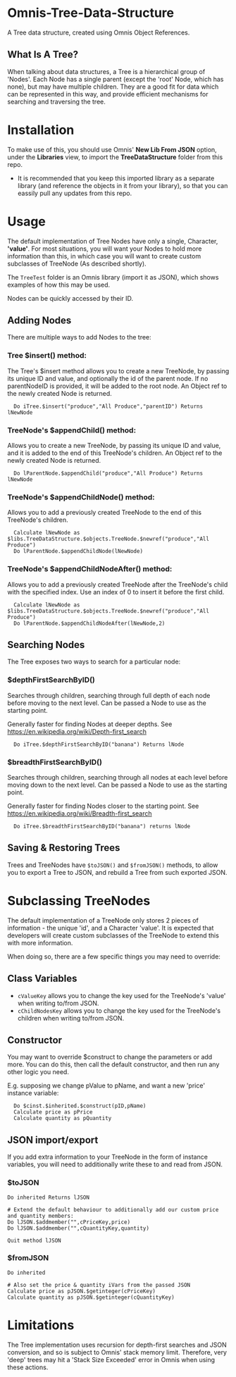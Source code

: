 # Omnis-Tree-Data-Structure
A Tree data structure, created using Omnis Object References.


## What Is A Tree?
When talking about data structures, a Tree is a hierarchical group of 'Nodes'. Each Node has a single parent (except the 'root' Node, which has none), but may have multiple children.
They are a good fit for data which can be represented in this way, and provide efficient mechanisms for searching and traversing the tree.


# Installation
To make use of this, you should use Omnis' **New Lib From JSON** option, under the **Libraries** view, to import the **TreeDataStructure** folder from this repo.

 - It is recommended that you keep this imported library as a separate library (and reference the objects in it from your library), so that you can eassily pull any updates from this repo.


# Usage

The default implementation of Tree Nodes have only a single, Character, **'value'**. 
For most situations, you will want your Nodes to hold more information than this, in which case you will want to create custom subclasses of TreeNode (As described shortly).

The `TreeTest` folder is an Omnis library (import it as JSON), which shows examples of how this may be used.

Nodes can be quickly accessed by their ID.


## Adding Nodes

There are multiple ways to add Nodes to the tree:

### Tree $insert() method:

The Tree's $insert method allows you to create a new TreeNode, by passing its unique ID and value, and optionally the id of the parent node.
If no parentNodeID is provided, it will be added to the root node. An Object ref to the newly created Node is returned.

```
  Do iTree.$insert("produce","All Produce","parentID") Returns lNewNode
```


### TreeNode's $appendChild() method:

Allows you to create a new TreeNode, by passing its unique ID and value, and it is added to the end of this TreeNode's children.
An Object ref to the newly created Node is returned.
```
  Do lParentNode.$appendChild("produce","All Produce") Returns lNewNode
```


### TreeNode's $appendChildNode() method:

Allows you to add a previously created TreeNode to the end of this TreeNode's children.
```
  Calculate lNewNode as $libs.TreeDataStructure.$objects.TreeNode.$newref("produce","All Produce")
  Do lParentNode.$appendChildNode(lNewNode)
```


### TreeNode's $appendChildNodeAfter() method:

Allows you to add a previously created TreeNode after the TreeNode's child with the specified index. Use an index of 0 to insert it before the first child.
```
  Calculate lNewNode as $libs.TreeDataStructure.$objects.TreeNode.$newref("produce","All Produce")
  Do lParentNode.$appendChildNodeAfter(lNewNode,2)
```


## Searching Nodes

The Tree exposes two ways to search for a particular node:


### $depthFirstSearchByID()

Searches through children, searching through full depth of each node before moving to the next level.
Can be passed a Node to use as the starting point.

Generally faster for finding Nodes at deeper depths.
See https://en.wikipedia.org/wiki/Depth-first_search

```
  Do iTree.$depthFirstSearchByID("banana") Returns lNode
```


### $breadthFirstSearchByID()

Searches through children, searching through all nodes at each level before moving down to the next level.
Can be passed a Node to use as the starting point.

Generally faster for finding Nodes closer to the starting point.
See https://en.wikipedia.org/wiki/Breadth-first_search

```
  Do iTree.$breadthFirstSearchByID("banana") returns lNode
```


## Saving & Restoring Trees

Trees and TreeNodes have `$toJSON()` and `$fromJSON()` methods, to allow you to export a Tree to JSON, and rebuild a Tree from such exported JSON.



# Subclassing TreeNodes

The default implementation of a TreeNode only stores 2 pieces of information - the unique 'id', and a Character 'value'.
It is expected that developers will create custom subclasses of the TreeNode to extend this with more information.

When doing so, there are a few specific things you may need to override:

## Class Variables

- `cValueKey` allows you to change the key used for the TreeNode's 'value' when writing to/from JSON.
- `cChildNodesKey` allows you to change the key used for the TreeNode's children when writing to/from JSON.


## Constructor

You may want to override $construct to change the parameters or add more.
You can do this, then call the default constructor, and then run any other logic you need.

E.g. supposing we change pValue to pName, and want a new 'price' instance variable:
```
  Do $cinst.$inherited.$construct(pID,pName)
  Calculate price as pPrice
  Calculate quantity as pQuantity
```


## JSON import/export

If you add extra information to your TreeNode in the form of instance variables, you will need to additionally write these to and read from JSON.

### $toJSON
```
Do inherited Returns lJSON

# Extend the default behaviour to additionally add our custom price and quantity members:
Do lJSON.$addmember("",cPriceKey,price)
Do lJSON.$addmember("",cQuantityKey,quantity)

Quit method lJSON
```

### $fromJSON
```
Do inherited

# Also set the price & quantity iVars from the passed JSON
Calculate price as pJSON.$getinteger(cPriceKey)
Calculate quantity as pJSON.$getinteger(cQuantityKey)
```




# Limitations
The Tree implementation uses recursion for depth-first searches and JSON conversion, and so is subject to Omnis' stack memory limit. 
Therefore, very 'deep' trees may hit a 'Stack Size Exceeded' error in Omnis when using these actions.
